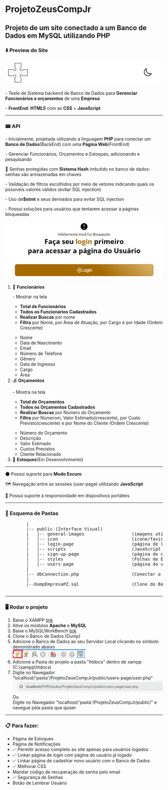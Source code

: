 # ProjetoZeusCompJr
 <h2>Projeto de um site conectado a um Banco de Dados em MySQL utilizando PHP</h2>
 <h3>⬇️ Preview do Site</h3>
 <a href="preview.jpg"><img src="preview2.png" alt=""></img></a>
 
 <p>- Teste de Sistema backend de Banco de Dados para <strong>Gerenciar Funcionários e orçamentos</strong> de uma <strong>Empresa</strong></p>
 <p>- <strong>FrontEnd</strong>: <strong>HTML5</strong> com as <strong>CSS</strong> + <strong>JavaScript</strong></p>
 
 <hr>
 
 <h3>📟 API </h3>
 <p>
    - Inicialmente, projetada utilizando a linguagem <strong>PHP</strong> para conectar um <strong>Banco de Dados</strong>(BackEnd) com uma <strong>Página Web</strong>(FrontEnd)
 </p>
 <p>- Gerenciar Funcionários, Orçamentos e Estoques, adicionando e pesquisando</p>
 <p>🔐 Senhas protegidas com <strong>Sistema Hash</strong> imbutido no banco de dados: senhas são armazenadas em chaves</p>
 <p>- Validação de filtros escolhidos por meio de vetores indicando quais os possíveis valores válidos (evitar SQL injection)</p>
 <p>- Uso de<strong>$stmt</strong> e seus derivados para evitar SQL injection</p>
 <p>- Possui soluções para usuários que tentarem acessar a páginas bloqueadas</p>
 <img src="preview3.png" alt=""></img>
 <ol>
    <li>👤 <strong>Funcionários</strong></li>
    <p>- Mostrar na tela 
        <ul>
            <li><strong>Total de Funcionários</strong></li>
            <li><strong>Todos os Funcionários Cadastrados</strong></li>
            <li><strong>Realizar Buscas</strong> por nome</li>
            <li><strong>Filtra</strong> por Nome, por Área de Atuação, por Cargo e por Idade (Ordem Crescente)</li>
        </ul>
    </p>
     <ul>
         <li>Nome</li>
         <li>Data de Nascimento</li>
         <li>Email</li>
         <li>Número de Telefone</li>
         <li>Gênero</li>
         <li>Data de Ingresso</li>
         <li>Cargo</li>
         <li>Área</li>
     </ul>
     <li>💰 <strong>Orçamentos</strong></li>
     <p>- Mostra na tela
        <ul>
            <li><strong>Total de Orçamentos</strong></li>
            <li><strong>Todos os Orçamentos Cadastrados</strong></li>
            <li><strong>Realizar Buscas</strong> por Número do Orçamento</li>
            <li>
                <strong>Filtra</strong> por Númerom, Valor Estimado(crescente), por Custo Previsto(crescente) e por Nome do Cliente (Ordem Crescente)
            </li>
        </ul>
     </p>
     <ul>
         <li>Número do Orçamento</li>
         <li>Descrição</li>
         <li>Valor Estimado</li>
         <li>Custos Previstos</li>
         <li>Cliente Relacionado</li>
     </ul>
     <li>📝 <strong>Estoques</strong>(Em Desenvolvimento) </li>
 </ol>

 <hr>
 <p>🌑 Possui suporte para <strong>Modo Escuro</strong> </p>
 <p>🗺️ Navegação entre as sessões (user-page) utilizando <strong>JavaScript</strong> </p>
 <p>📱  Possui suporte à responsividade em dispositivos portáteis</p>
 <hr>

 <h3>📂 Esquema de Pastas</h3>
    <pre>
        |
        |-- public (Interface Visual)
        |   |-- general-images                  (imagens utilizadas em todas as páginas)
        |   |-- icon                            (ícone/favicon das páginas)
        |   |-- login-page                      (página de login)
        |   |-- scripts                         (JavaScript utilizado nas páginas)
        |   |-- sign-up-page                    (página de cadastro)
        |   |-- styles                          (Folhas de Estilo utilizadas nas páginas)
        |   |-- users-page                      (página do usuário já logado)
        |
        |-- dbConnection.php                    (Conectar o Banco de Dados com o FrontEnd)
        |
        |--DumpEmpresaPZ.sql                    (Clone do Banco de Dados)
    </pre>
<hr>

<h3>🖥️ Rodar o projeto</h3>
<ol>
    <li>Baixe o XAMPP <a href="https://www.youtube.com/watch?v=0Y9OZ0vc1SU&t=213s">link</a></li>
    <li>Ative os módulos <strong>Apache</strong> e <strong>MySQL</strong></li>
    <li>Baixe o MySQLWorkBench <a href="https://www.youtube.com/watch?v=a5ul8o76Hqw&t=13s">link</a></li>
    <li>Clone o Banco de Dados (Dump)</li>
    <li>
        Adicione o Banco de Dados ao seu Servidor Local clicando no símbolo demonstrado abaixo <br> <img src="dump.png" alt=""></img>
    </li>
    <li>Adicione a Pasta do projeto a pasta "htdocs" dentro de xampp (C:\xampp\htdocs)</li>
    <li>
        Digite no Navegador "localhost/'pasta'/ProjetoZeusCompJr/public/users-page/user.php"<img src="local.png" alt=""></img>
        <br> Ou
        <br> 
        Digite no Navegador "localhost/'pasta'/ProjetoZeusCompJr/public/" e navegue pela pasta que quiser
    </li>
</ol>

<hr>

<h3>📋 Para fazer: </h3>
<ul>
    <li>Página de Estoques</li>
    <li>Página de Notificações</li>
    <li>✅ Permitir acesso completo ao site apenas para usuários logados </li>
    <li>✅ Linkar página de login com página do usuário já logado</li>
    <li>✅ Linkar página de cadastrar novo usuário com o Banco de Dados</li>
    <li>✅ Melhorar CSS</li>
    <li>Mandar código de recuperação de senha pelo email</li>
    <li>✅ Segurança de Senhas</li>
    <li>Botão de Lembrar Usuário</li>
</ul>
